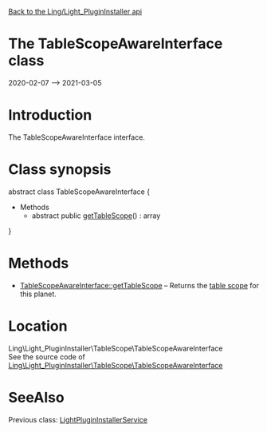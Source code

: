 [Back to the Ling/Light_PluginInstaller api](https://github.com/lingtalfi/Light_PluginInstaller/blob/master/doc/api/Ling/Light_PluginInstaller.md)



The TableScopeAwareInterface class
================
2020-02-07 --> 2021-03-05






Introduction
============

The TableScopeAwareInterface interface.



Class synopsis
==============


abstract class <span class="pl-k">TableScopeAwareInterface</span>  {

- Methods
    - abstract public [getTableScope](https://github.com/lingtalfi/Light_PluginInstaller/blob/master/doc/api/Ling/Light_PluginInstaller/TableScope/TableScopeAwareInterface/getTableScope.md)() : array

}






Methods
==============

- [TableScopeAwareInterface::getTableScope](https://github.com/lingtalfi/Light_PluginInstaller/blob/master/doc/api/Ling/Light_PluginInstaller/TableScope/TableScopeAwareInterface/getTableScope.md) &ndash; Returns the [table scope](https://github.com/lingtalfi/TheBar/blob/master/discussions/table-scope.md) for this planet.





Location
=============
Ling\Light_PluginInstaller\TableScope\TableScopeAwareInterface<br>
See the source code of [Ling\Light_PluginInstaller\TableScope\TableScopeAwareInterface](https://github.com/lingtalfi/Light_PluginInstaller/blob/master/TableScope/TableScopeAwareInterface.php)



SeeAlso
==============
Previous class: [LightPluginInstallerService](https://github.com/lingtalfi/Light_PluginInstaller/blob/master/doc/api/Ling/Light_PluginInstaller/Service/LightPluginInstallerService.md)<br>
